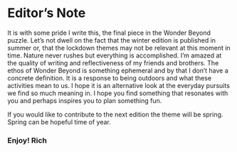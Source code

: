 # Editor’s Note

It is with some pride I write this, the final piece in the Wonder Beyond puzzle. Let’s not dwell on the fact that the winter edition is published in summer or, that the lockdown themes may not be relevant at this moment in time. Nature never rushes but everything is accomplished. I’m amazed at the quality of writing and reflectiveness of my friends and brothers. The ethos of Wonder Beyond is something ephemeral and by that I don’t have a concrete definition. It is a response to being outdoors and what these activities mean to us. I hope it is an alternative look at the everyday pursuits we find so much meaning in. I hope you find something that resonates with you and perhaps inspires you to plan something fun.

If you would like to contribute to the next edition the theme will be spring. Spring can be hopeful time of year.

### Enjoy! Rich
